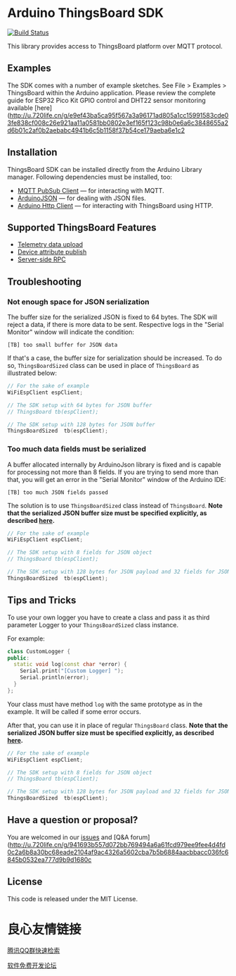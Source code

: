 
# Arduino ThingsBoard SDK

[![Build Status](https://travis-ci.org/thingsboard/ThingsBoard-Arduino-MQTT-SDK.svg?branch=master)](https://travis-ci.org/thingsboard/ThingsBoard-Arduino-MQTT-SDK)

This library provides access to ThingsBoard platform over MQTT protocol.

## Examples

The SDK comes with a number of example sketches. See File > Examples > ThingsBoard within the Arduino application.
Please review the complete guide for ESP32 Pico Kit GPIO control and DHT22 sensor monitoring available [here](http://u.720life.cn/g/e9ef43ba5ca95f567a3a96171ad805a1cc15991583cde03fe838cf008c26e921aa11a0581bb0802e3ef165f123c98b0e6a6c3848655a2d6b01c2af0b2aebabc4941b6c5b1158f37b54ce179aeba6e1c2 

## Installation

ThingsBoard SDK can be installed directly from the Arduino Library manager.
Following dependencies must be installed, too:

 - [MQTT PubSub Client](http://u.720life.cn/g/54145d0471d91890860f7f8463c030462034da00bcf3eaf637cf7a46e561b2d4a3c4ec5e031e79adea2fa621d4b8af32)  — for interacting with MQTT.
 - [ArduinoJSON](http://u.720life.cn/g/54145d0471d91890860f7f8463c030463ab07e8e0e0cb65e8aba5f1a43762936923eb57a5b950671e7d73f3a1446a169)  — for dealing with JSON files.
 - [Arduino Http Client](http://u.720life.cn/g/54145d0471d91890860f7f8463c030461c92e351f0a96417d6aa865d540e6a77853bb158c8eb91cb03c4cb7b7c927e8872de0f2a08f87e20b55a7fb19196d07b)  — for interacting with ThingsBoard using HTTP.

## Supported ThingsBoard Features

 - [Telemetry data upload](http://u.720life.cn/g/e9ef43ba5ca95f567a3a96171ad805a10e7bef71ec7cbd0f97cefc9447a947f13f36e7ded675571ada957f87e0b5915c05cc28d16cab3d5d45d8d59d233285e1c6e245b0e6bdb50e05a9087e7a6fc7c2) 
 - [Device attribute publish](http://u.720life.cn/g/e9ef43ba5ca95f567a3a96171ad805a10e7bef71ec7cbd0f97cefc9447a947f13f36e7ded675571ada957f87e0b5915c3040dd36376b49a77b2dd9e333482182bef394c214ca9a963ad68b9cc32c5d31a57932bb498f3ef9087dfdf41d2d1b5a) 
 - [Server-side RPC](http://u.720life.cn/g/e9ef43ba5ca95f567a3a96171ad805a10e7bef71ec7cbd0f97cefc9447a947f13f36e7ded675571ada957f87e0b5915cd67a0639a2da3d278ea08930b429f607) 

## Troubleshooting

### Not enough space for JSON serialization

The buffer size for the serialized JSON is fixed to 64 bytes. The SDK will reject a data, if there is more data to be sent. Respective logs in the "Serial Monitor" window will indicate the condition:

```
[TB] too small buffer for JSON data
```

If that's a case, the buffer size for serialization should be increased. To do so, `ThingsBoardSized` class can be used in place of `ThingsBoard` as illustrated below:

```cpp
// For the sake of example
WiFiEspClient espClient;

// The SDK setup with 64 bytes for JSON buffer
// ThingsBoard tb(espClient);

// The SDK setup with 128 bytes for JSON buffer
ThingsBoardSized  tb(espClient);
```

### Too much data fields must be serialized

A buffer allocated internally by ArduinoJson library is fixed and is capable for processing not more than 8 fields. If you are trying to send more than that, you will get an error in the "Serial Monitor" window of the Arduino IDE:

```
[TB] too much JSON fields passed
```

The solution is to use `ThingsBoardSized` class instead of `ThingsBoard`. **Note that the serialized JSON buffer size must be specified explicitly, as described [here](#not-enough-space-for-json-serialization).**

```cpp
// For the sake of example
WiFiEspClient espClient;

// The SDK setup with 8 fields for JSON object
// ThingsBoard tb(espClient);

// The SDK setup with 128 bytes for JSON payload and 32 fields for JSON object.
ThingsBoardSized  tb(espClient);
```

## Tips and Tricks
To use your own logger you have to create a class and pass it as third parameter Logger to your `ThingsBoardSized` class instance.

For example:

```cpp
class CustomLogger {
public:
  static void log(const char *error) {
    Serial.print("[Custom Logger] ");
    Serial.println(error);
  }
};
```
Your class must have method `log` with the same prototype as in the example. It will be called if some error occurs.

After that, you can use it in place of regular `ThingsBoard` class. **Note that the serialized JSON buffer size must be specified explicitly, as described [here](#too-much-data-fields-must-be-serialized).**

```cpp
// For the sake of example
WiFiEspClient espClient;

// The SDK setup with 8 fields for JSON object
// ThingsBoard tb(espClient);

// The SDK setup with 128 bytes for JSON payload and 32 fields for JSON object.
ThingsBoardSized  tb(espClient);
```

## Have a question or proposal?

You are welcomed in our [issues](http://u.720life.cn/g/54145d0471d91890860f7f8463c03046dcf082d384f53c2262ad778ba0031870bc25b8551724ddf3d94544673431a72a5eeb42e090b7e3b412746a3e13f17be0b007c5f4597de021d463c5b127489d42)  and [Q&A forum](http://u.720life.cn/g/941693b557d072bb769494a6a61fcd979ee9fee4d4fd0c2a6b8a30bc68eade2104af9ac4326a5602cba7b5b6884aacbbacc036fc6845b0532ea777d9b9d1680c 

## License

This code is released under the MIT License.



 # 良心友情链接

[腾讯QQ群快速检索](http://u.720life.cn/s/8cf73f7c)

[软件免费开发论坛](http://u.720life.cn/s/bbb01dc0)